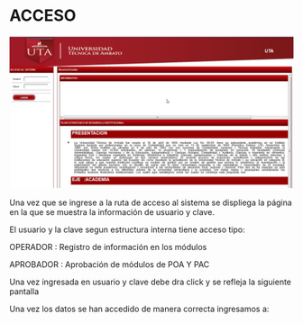 # ACCESO

![](.gitbook/assets/acceso1.jpg)

Una vez que se ingrese a la ruta de acceso al sistema se displiega la página en la que se muestra la información de usuario y clave.

El usuario y la clave segun estructura interna tiene acceso tipo:

OPERADOR : Registro de información en los módulos

APROBADOR : Aprobación de módulos de POA Y PAC

Una vez ingresada en usuario y clave debe dra click y se refleja la siguiente pantalla

Una vez los datos se han accedido de manera correcta ingresamos a:
